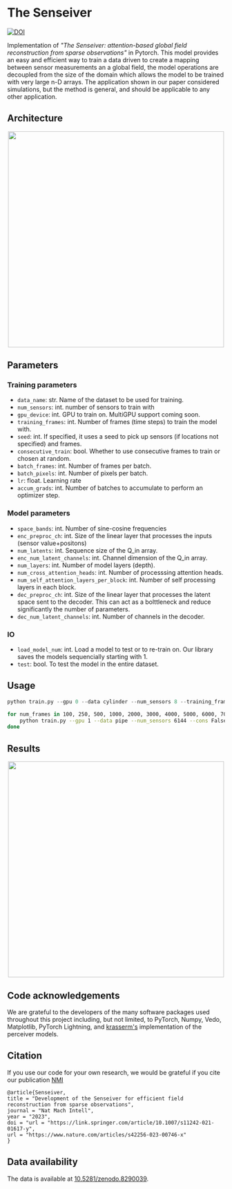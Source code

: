# The Senseiver

[![DOI](https://zenodo.org/badge/694242193.svg)](https://zenodo.org/badge/latestdoi/694242193)



Implementation of *"The Senseiver: attention-based global field reconstruction from sparse observations"* in Pytorch. This model provides an easy and efficient way to train a data driven to create a mapping between sensor measurements an a global field, the model operations are decoupled from the size of the domain which allows the model to be trained with very large n-D arrays. The application shown in our paper considered simulations, but the method is general, and should be applicable to any other application.


## Architecture

<p align="center">
<img src="arq.png" width="500px"></img>
</p>

## Parameters

### Training parameters

- `data_name`: str.
Name of the dataset to be used for training.
- `num_sensors`: int.
number of sensors to train with
- `gpu_device`: int.
GPU to train on. MultiGPU support coming soon.
- `training_frames`: int.
Number of frames (time steps) to train the model with.
- `seed`: int.
If specified, it uses a seed to pick up sensors (if locations not specified) and frames.
- `consecutive_train`: bool.
Whether to use consecutive frames to train or chosen at random.
- `batch_frames`: int.
Number of frames per batch.
- `batch_pixels`: int.
Number of pixels per batch.
- `lr`: float.
Learning rate
- `accum_grads`: int.
Number of batches to accumulate to perform an optimizer step. 


### Model parameters

- `space_bands`: int.
Number of sine-cosine frequencies
- `enc_preproc_ch`: int.
Size of the linear layer that processes the inputs (sensor value+positons)
- `num_latents`: int.
Sequence size of the Q_in array.
- `enc_num_latent_channels`: int.
Channel dimension of the Q_in array.
- `num_layers`: int.
Number of model layers (depth).
- `num_cross_attention_heads`: int.
Number of processsing attention heads.
- `num_self_attention_layers_per_block`: int.
Number of self processing layers in each block.
- `dec_preproc_ch`: int.
Size of the linear layer that processes the latent space sent to the decoder. This can act as a bolttleneck and reduce significantly the number of parameters.
- `dec_num_latent_channels`: int.
Number of channels in the decoder.


### IO
- `load_model_num`: int.
Load a model to test or to re-train on. Our library saves the models sequencially starting with 1.
- `test`: bool.
To test the model in the entire dataset.



## Usage

```python
python train.py --gpu 0 --data cylinder --num_sensors 8 --training_frames 50 --cons False --seed 123 --enc_preproc 16 --dec_num_latent_channels 16 --enc_num_latent_channels 16 --num_latents 256 --dec_preproc_ch 16 --test False 
```


```bash
for num_frames in 100, 250, 500, 1000, 2000, 3000, 4000, 5000, 6000, 7000, 8000, 9000, 10000; do
    python train.py --gpu 1 --data pipe --num_sensors 6144 --cons False --seed 123 --enc_preproc 32 --dec_num_latent_channels 32 --enc_num_latent_channels 32 --num_latents 64 --dec_preproc_ch 32 --lr 1e-3 —training_frames $num_frames || break
done
```


## Results

<p align="center">
<img src="results.png" width="500px"></img>
</p>


## Code acknowledgements

We are grateful to the developers of the many software packages used throughout this project including, but not limited, to PyTorch, Numpy, Vedo, Matplotlib, PyTorch Lightning, and [krasserm's](https://github.com/krasserm/perceiver-io) implementation of the perceiver models.

## Citation
If you use our code for your own research, we would be grateful if you cite our publication
[NMI](https://www.nature.com/articles/s42256-023-00746-x)
```
@article{Senseiver,
title = "Development of the Senseiver for efficient field reconstruction from sparse observations",
journal = "Nat Mach Intell",
year = "2023",
doi = "url = "https://link.springer.com/article/10.1007/s11242-021-01617-y",
url = "https://www.nature.com/articles/s42256-023-00746-x"
}
```


## Data availability
The data is available at [10.5281/zenodo.8290039](https://zenodo.org/record/8290040).
